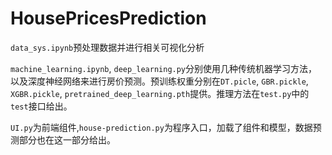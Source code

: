 # HousePricesPrediction

`data_sys.ipynb`预处理数据并进行相关可视化分析

`machine_learning.ipynb`, `deep_learning.py`分别使用几种传统机器学习方法，以及深度神经网络来进行房价预测。预训练权重分别在`DT.picle`, `GBR.pickle`, `XGBR.pickle`, `pretrained_deep_learning.pth`提供。推理方法在`test.py`中的`test`接口给出。

`UI.py`为前端组件,`house-prediction.py`为程序入口，加载了组件和模型，数据预测部分也在这一部分给出。
